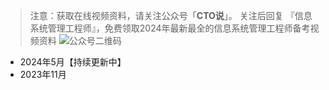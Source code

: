 > 注意：获取在线视频资料，请关注公众号「**CTO说**」。
>关注后回复  『信息系统管理工程师』，免费领取2024年最新最全的信息系统管理工程师备考视频资料
> ![公众号二维码](https://chaidingoss.oss-cn-hangzhou.aliyuncs.com/qrcode.jpg)

-  2024年5月【持续更新中】
-  2023年11月

